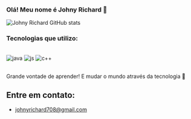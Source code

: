 ### Olá! Meu nome é Johny Richard 👋

 

![Johny Richard GitHub stats](https://github-readme-stats.vercel.app/api?username=devJohnyRRS&show_icons=true&theme=dracula)


### Tecnologias que utilizo:

<div style="display: inline_block"><br/>
<img alingn="center" alt="java" src="https://img.shields.io/badge/Java-ED8B00?style=for-the-badge&logo=openjdk&logoColor=white" />
<img alingn="center" alt="js" src="https://img.shields.io/badge/JavaScript-F7DF1E?style=for-the-badge&logo=javascript&logoColor=black" />
<img alingn="center" alt="c++" src="https://img.shields.io/badge/C%2B%2B-00599C?style=for-the-badge&logo=c%2B%2B&logoColor=white" />
</div><br/>

Grande vontade de aprender! E mudar o mundo através da tecnologia 🥰

## Entre em contato:

- johnyrichard708@gmail.com
